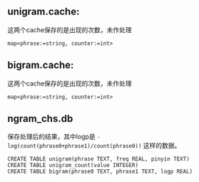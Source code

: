 
## unigram.cache:
这两个cache保存的是出现的次数，未作处理

    map<phrase:=string, counter:=int>

## bigram.cache:   
这两个cache保存的是出现的次数，未作处理

    map<phrase:=string, counter:=int>


## ngram_chs.db
保存处理后的结果，其中logp是 `-log(count(phrase0+phrase1)/count(phrase0))` 这样的数据。

    CREATE TABLE unigram(phrase TEXT, freq REAL, pinyin TEXT)
    CREATE TABLE unigram_count(value INTEGER)
    CREATE TABLE bigram(phrase0 TEXT, phrase1 TEXT, logp REAL)





